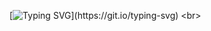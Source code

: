 [![Typing SVG](https://readme-typing-svg.herokuapp.com/?color=7600a9&size=35&center=true&vCenter=true&width=1000&lines=Lamp+On+and+Off,;For+practice+JavaScript.;)](https://git.io/typing-svg)
<br>
